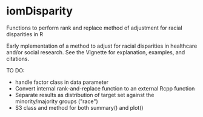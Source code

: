 # iomDisparity
Functions to perform rank and replace method of adjustment for racial disparities in R

Early mplementation of a method to adjust for racial disparities in healthcare and/or social research.
See the Vignette for explanation, examples, and citations.

TO DO:
- handle factor class in data parameter
- Convert internal rank-and-replace function to an external Rcpp function
- Separate results as distribution of target set against the minority/majority groups ("race")
- S3 class and method for both summary() and plot()
